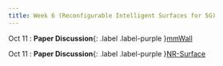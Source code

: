 ```yaml
---
title: Week 6 (Reconfigurable Intelligent Surfaces for 5G)
---
```


Oct 11
: **Paper Discussion**{: .label .label-purple }[mmWall](https://app.perusall.com/courses/cos597s_f2024-advanced-topics-in-computer-science-recent-advances-in-wireless-networks/mmwall)

Oct 11
: **Paper Discussion**{: .label .label-purple }[NR-Surface](https://app.perusall.com/courses/cos597s_f2024-advanced-topics-in-computer-science-recent-advances-in-wireless-networks/nr-surface)
